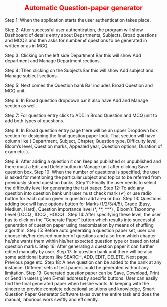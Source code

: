 <h2 align="center" style="color:red"> Automatic Question-paper generator </h2>

<p>Step 1: When the application starts the user authentication takes place.</p>
<p>Step 2: After successful user authentication, the program will show Dashboard of details entry about Departments, Subjects, Broad questions and MCQ’s and then asks for number of questions to be generated in written or as in MCQ.</p>
<p>Step 3: Clicking on the left side Department Bar this will show Add department and Manage Department sections.</p>
<p>Step 4: Then clicking on the Subjects Bar this will show Add subject and Manage subject sections.</p>
<p>Step 5: Next comes the Question bank Bar includes Broad Question and MCQ unit.</p>
<p>Step 6: In Broad question dropdown bar it also have Add and Manage section as well.  </p>
<p>Step 7: For question entry click to ADD in Broad Question and MCQ unit to add both types of questions.</p>
<p>Step 8: In Broad question entry page there will be an upper Dropdown box section for designing the final question paper look. That section will have column like ( Department, Subject, Chapter, Question type, Difficulty level, Bloom’s level, Question marks, Appeared year, Question options, Duration of exam etc. ).</p>
Step 9: After adding a question it can keep as published or unpublished and there must a Edit and Delete button in Manage unit after clicking Save question box.
Step 10: When the number of questions is specified, the user is asked for mentioning the particular subject and topics to be referred from previously stored question banks.
Step 11: Finally the user needs to select the difficulty level for generating the test paper.
Step 12: To add any question into question bank unit user must check mark (✔) or use radio button for each option given in question add area or box.
Step 13: Questions adding box will have options button for Marks (1/2/3/4/5), Grade (Easy, Medium, Hard), Question importance level (*, **, ***) , Bloom’s Taxonomy Level (LOCQ , IOCQ  , HOCQ) .
Step 14: After specifying these level, the user has to click on the “Generate Paper” button which results into successful generation of question paper using randomization by means of shuffling algorithm.
Step 15: Before auto generating a question paper set, user can choose his/her desired number of questions and also from which chapter he/she wants them within his/her expected question type or based on total question marks.
Step 16: After generating a question paper it can further edited manually by user.
Step 17: In question bank unit there will be also some additional buttons like SEARCH, ADD, EDIT, DELETE, Next page, Previous page etc.
Step 18: A new question can be added to the bank at any instance. Different sets of test papers could be generated without any limitation.
Step 19: Generated question paper can be Save, Download, Print or Send in users given E-mail address by specific buttons. User can easily find the final generated paper when he/she wants.
In keeping with the sincere to provide complete educational solutions and knowledge, Smart Question Paper Generator Software takes over the entire task and does the manual, laborious work swiftly and efficiently. 
